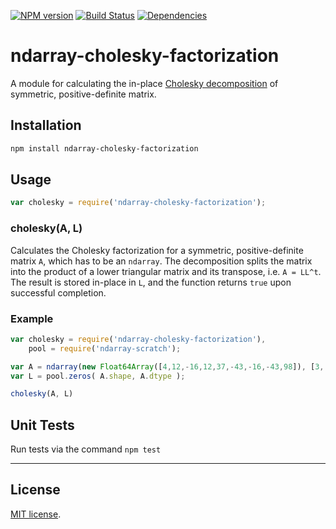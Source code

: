 [![NPM version][npm-image]][npm-url]
[![Build Status][travis-image]][travis-url]
[![Dependencies][dependencies-image]][dependencies-url]

# ndarray-cholesky-factorization

A module for calculating the in-place [Cholesky decomposition](http://en.wikipedia.org/wiki/Cholesky_decomposition) of symmetric, positive-definite matrix.

## Installation

``` bash
npm install ndarray-cholesky-factorization
```

## Usage

``` javascript
var cholesky = require('ndarray-cholesky-factorization');
```

### cholesky(A, L)

Calculates the Cholesky factorization for a symmetric, positive-definite matrix `A`, which has to be an `ndarray`. The decomposition splits the matrix into the product of a lower triangular matrix and its transpose, i.e. `A = LL^t`. The result is stored in-place in `L`, and the function returns `true` upon successful completion.

### Example

``` javascript
var cholesky = require('ndarray-cholesky-factorization'),
    pool = require('ndarray-scratch');

var A = ndarray(new Float64Array([4,12,-16,12,37,-43,-16,-43,98]), [3, 3]);
var L = pool.zeros( A.shape, A.dtype );

cholesky(A, L)
```

## Unit Tests

Run tests via the command `npm test`

---
## License

[MIT license](http://opensource.org/licenses/MIT).

[npm-image]: https://badge.fury.io/js/ndarray-cholesky-factorization.svg
[npm-url]: http://badge.fury.io/js/ndarray-cholesky-factorization

[travis-image]: https://travis-ci.org/scijs/ndarray-cholesky-factorization.svg
[travis-url]: https://travis-ci.org/scijs/ndarray-cholesky-factorization

[dependencies-image]: http://img.shields.io/david/scijs/ndarray-cholesky-factorization.svg
[dependencies-url]: https://david-dm.org/scijs/ndarray-cholesky-factorization
